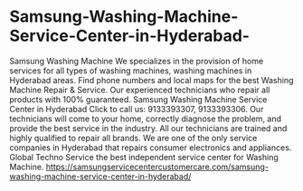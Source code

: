 # Samsung-Washing-Machine-Service-Center-in-Hyderabad-
   Samsung Washing Machine We specializes in the provision of home services for all types of washing machines, washing machines in Hyderabad areas. Find phone numbers and local maps for the best Washing Machine Repair &amp; Service. Our experienced technicians who repair all products with 100% guaranteed.   Samsung Washing Machine Service Center in Hyderabad Click to call us: 9133393307, 9133393306.  Our technicians will come to your home, correctly diagnose the problem, and provide the best service in the industry. All our technicians are trained and highly qualified to repair all brands. We are one of the only service companies in Hyderabad that repairs consumer electronics and appliances. Global Techno Service the best independent service center for Washing Machine. https://samsungservicecentercustomercare.com/samsung-washing-machine-service-center-in-hyderabad/
